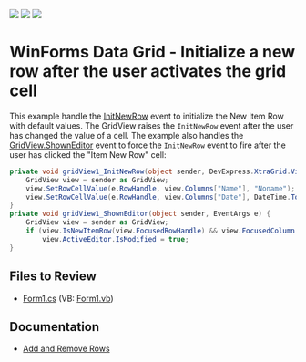 <!-- default badges list -->
![](https://img.shields.io/endpoint?url=https://codecentral.devexpress.com/api/v1/VersionRange/128630891/13.1.4%2B)
[![](https://img.shields.io/badge/Open_in_DevExpress_Support_Center-FF7200?style=flat-square&logo=DevExpress&logoColor=white)](https://supportcenter.devexpress.com/ticket/details/E1146)
[![](https://img.shields.io/badge/📖_How_to_use_DevExpress_Examples-e9f6fc?style=flat-square)](https://docs.devexpress.com/GeneralInformation/403183)
<!-- default badges end -->

# WinForms Data Grid - Initialize a new row after the user activates the grid cell

This example handle the [InitNewRow](https://docs.devexpress.com/WindowsForms/DevExpress.XtraGrid.Views.Base.ColumnView.InitNewRow) event to initialize the New Item Row with default values. The GridView raises the `InitNewRow` event after the user has changed the value of a cell. The example also handles the [GridView.ShownEditor](https://docs.devexpress.com/WindowsForms/DevExpress.XtraGrid.Views.Base.ColumnView.ShownEditor) event to force the `InitNewRow` event to fire after the user has clicked the "Item New Row" cell:

```csharp
private void gridView1_InitNewRow(object sender, DevExpress.XtraGrid.Views.Grid.InitNewRowEventArgs e) {
    GridView view = sender as GridView;
    view.SetRowCellValue(e.RowHandle, view.Columns["Name"], "Noname");
    view.SetRowCellValue(e.RowHandle, view.Columns["Date"], DateTime.Today);
}
private void gridView1_ShownEditor(object sender, EventArgs e) {
    GridView view = sender as GridView;
    if (view.IsNewItemRow(view.FocusedRowHandle) && view.FocusedColumn.FieldName != "ID")
        view.ActiveEditor.IsModified = true;
}
```


## Files to Review

* [Form1.cs](./CS/WindowsApplication73/Form1.cs) (VB: [Form1.vb](./VB/WindowsApplication73/Form1.vb))


## Documentation

* [Add and Remove Rows](https://docs.devexpress.com/WindowsForms/752/controls-and-libraries/data-grid/data-editing-and-validation/add-and-remove-rows)
